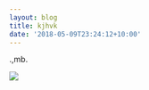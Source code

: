 ```yaml
---
layout: blog
title: kjhvk
date: '2018-05-09T23:24:12+10:00'
---
```

.,mb.

![](/images/uploads/unnamed.jpg)
